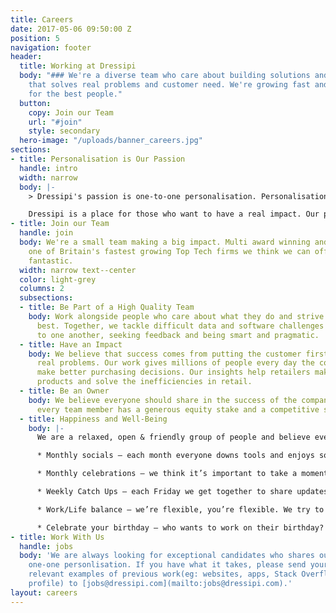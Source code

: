 ```yaml
---
title: Careers
date: 2017-05-06 09:50:00 Z
position: 5
navigation: footer
header:
  title: Working at Dressipi
  body: "### We're a diverse team who care about building solutions and experiences
    that solves real problems and customer need. We're growing fast and always looking
    for the best people."
  button:
    copy: Join our Team
    url: "#join"
    style: secondary
  hero-image: "/uploads/banner_careers.jpg"
sections:
- title: Personalisation is Our Passion
  handle: intro
  width: narrow
  body: |-
    > Dressipi's passion is one-to-one personalisation. Personalisation at the individual level underpins superior recommendations, is the foundation of a truly helpful shopping experience for customers and creates insight to improve products and solve the inefficiencies of the retail industry.

    Dressipi is a place for those who want to have a real impact. Our people are the driving force behind our success to date and we believe they will shape the future of retail over the coming decade.
- title: Join our Team
  handle: join
  body: We're a small team making a big impact. Multi award winning and recently named
    one of Britain's fastest growing Top Tech firms we think we can offer you something
    fantastic.
  width: narrow text--center
  color: light-grey
  columns: 2
  subsections:
  - title: Be Part of a High Quality Team
    body: Work alongside people who care about what they do and strive to do their
      best. Together, we tackle difficult data and software challenges by listening
      to one another, seeking feedback and being smart and pragmatic.
  - title: Have an Impact
    body: We believe that success comes from putting the customer first and solving
      real problems. Our work gives millions of people every day the confidence to
      make better purchasing decisions. Our insights help retailers make better quality
      products and solve the inefficiencies in retail.
  - title: Be an Owner
    body: We believe everyone should share in the success of the company. That's why
      every team member has a generous equity stake and a competitive salary.
  - title: Happiness and Well-Being
    body: |-
      We are a relaxed, open & friendly group of people and believe everyone can achieve their personal and professional goals in life.

      * Monthly socials – each month everyone downs tools and enjoys some non work time together

      * Monthly celebrations – we think it’s important to take a moment to recognise and celebrate our progress and achievements

      * Weekly Catch Ups – each Friday we get together to share updates and news

      * Work/Life balance – we’re flexible, you’re flexible. We try to support you whenever we can including working from home and the hours you work

      * Celebrate your birthday – who wants to work on their birthday? No-one, so we don’t.
- title: Work With Us
  handle: jobs
  body: 'We are always looking for exceptional candidates who shares our passion for
    one-one personlisation. If you have what it takes, please send your CV and any
    relevant examples of previous work(eg: websites, apps, Stack Overflow or GitHub
    profile) to [jobs@dressipi.com](mailto:jobs@dressipi.com).'
layout: careers
---
```


